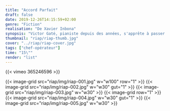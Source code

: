 ```yaml
---
title: "Accord Parfait"
draft: false
date: 2019-12-26T14:15:59+02:00
genre: "Fiction"
realisation: "De Xavier Inbona"
synopsis: "Victor Gaté, pianiste depuis des années, s'apprête à passer le plus grand concours de piano du monde. Alors qu'il s'exerce, il est victime d'un AVC."
thumbnail: "riap/riap-thumb.jpg"
cover: "../riap/riap-cover.jpg"
tags: ["chef-opérateur"]
time: "15\""
render: "list"
---
```


{{< vimeo 365246596 >}}

{{< image-grid src="riap/img/riap-001.jpg" w="w100" row="1" >}}
{{< image-grid src="riap/img/riap-002.jpg" w="w30" gut="1" >}}
{{< image-grid src="riap/img/riap-003.jpg" w="w30" >}}
{{< image-grid row="1" >}}
{{< image-grid src="riap/img/riap-004.jpg" w="w30" gut="1" >}}
{{< image-grid src="riap/img/riap-005.jpg" w="w30" >}}
